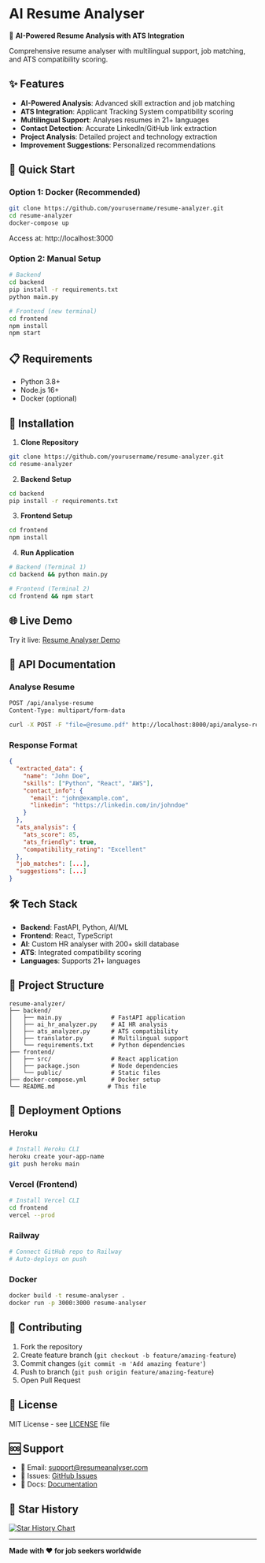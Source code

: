 # AI Resume Analyser

🚀 **AI-Powered Resume Analysis with ATS Integration**

Comprehensive resume analyser with multilingual support, job matching, and ATS compatibility scoring.

## ✨ Features

- **AI-Powered Analysis**: Advanced skill extraction and job matching
- **ATS Integration**: Applicant Tracking System compatibility scoring
- **Multilingual Support**: Analyses resumes in 21+ languages
- **Contact Detection**: Accurate LinkedIn/GitHub link extraction
- **Project Analysis**: Detailed project and technology extraction
- **Improvement Suggestions**: Personalized recommendations

## 🚀 Quick Start

### Option 1: Docker (Recommended)
```bash
git clone https://github.com/yourusername/resume-analyzer.git
cd resume-analyzer
docker-compose up
```
Access at: http://localhost:3000

### Option 2: Manual Setup
```bash
# Backend
cd backend
pip install -r requirements.txt
python main.py

# Frontend (new terminal)
cd frontend
npm install
npm start
```

## 📋 Requirements

- Python 3.8+
- Node.js 16+
- Docker (optional)

## 🔧 Installation

1. **Clone Repository**
```bash
git clone https://github.com/yourusername/resume-analyzer.git
cd resume-analyzer
```

2. **Backend Setup**
```bash
cd backend
pip install -r requirements.txt
```

3. **Frontend Setup**
```bash
cd frontend
npm install
```

4. **Run Application**
```bash
# Backend (Terminal 1)
cd backend && python main.py

# Frontend (Terminal 2)  
cd frontend && npm start
```

## 🌐 Live Demo

Try it live: [Resume Analyser Demo](https://your-deployed-url.com)

## 📖 API Documentation

### Analyse Resume
```bash
POST /api/analyse-resume
Content-Type: multipart/form-data

curl -X POST -F "file=@resume.pdf" http://localhost:8000/api/analyse-resume
```

### Response Format
```json
{
  "extracted_data": {
    "name": "John Doe",
    "skills": ["Python", "React", "AWS"],
    "contact_info": {
      "email": "john@example.com",
      "linkedin": "https://linkedin.com/in/johndoe"
    }
  },
  "ats_analysis": {
    "ats_score": 85,
    "ats_friendly": true,
    "compatibility_rating": "Excellent"
  },
  "job_matches": [...],
  "suggestions": [...]
}
```

## 🛠️ Tech Stack

- **Backend**: FastAPI, Python, AI/ML
- **Frontend**: React, TypeScript
- **AI**: Custom HR analyser with 200+ skill database
- **ATS**: Integrated compatibility scoring
- **Languages**: Supports 21+ languages

## 📁 Project Structure

```
resume-analyzer/
├── backend/
│   ├── main.py              # FastAPI application
│   ├── ai_hr_analyzer.py    # AI HR analysis
│   ├── ats_analyzer.py      # ATS compatibility
│   ├── translator.py        # Multilingual support
│   └── requirements.txt     # Python dependencies
├── frontend/
│   ├── src/                 # React application
│   ├── package.json         # Node dependencies
│   └── public/              # Static files
├── docker-compose.yml       # Docker setup
└── README.md               # This file
```

## 🚀 Deployment Options

### Heroku
```bash
# Install Heroku CLI
heroku create your-app-name
git push heroku main
```

### Vercel (Frontend)
```bash
# Install Vercel CLI
cd frontend
vercel --prod
```

### Railway
```bash
# Connect GitHub repo to Railway
# Auto-deploys on push
```

### Docker
```bash
docker build -t resume-analyser .
docker run -p 3000:3000 resume-analyser
```

## 🤝 Contributing

1. Fork the repository
2. Create feature branch (`git checkout -b feature/amazing-feature`)
3. Commit changes (`git commit -m 'Add amazing feature'`)
4. Push to branch (`git push origin feature/amazing-feature`)
5. Open Pull Request

## 📝 License

MIT License - see [LICENSE](LICENSE) file

## 🆘 Support

- 📧 Email: support@resumeanalyser.com
- 💬 Issues: [GitHub Issues](https://github.com/yourusername/resume-analyser/issues)
- 📖 Docs: [Documentation](https://docs.resumeanalyser.com)

## 🌟 Star History

[![Star History Chart](https://api.star-history.com/svg?repos=yourusername/resume-analyser&type=Date)](https://star-history.com/#yourusername/resume-analyser&Date)

---

**Made with ❤️ for job seekers worldwide**